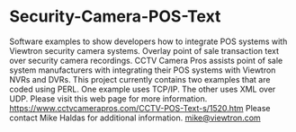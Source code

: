 # Security-Camera-POS-Text
Software examples to show developers how to integrate POS systems with Viewtron security camera systems. Overlay point of sale transaction text over security camera recordings.
CCTV Camera Pros assists point of sale system manufacturers with integrating their POS systems with Viewtron NVRs and DVRs.
This project currently contains two examples that are coded using PERL. One example uses TCP/IP. The other uses XML over UDP.
Please visit this web page for more information.
https://www.cctvcamerapros.com/CCTV-POS-Text-s/1520.htm
Please contact Mike Haldas for additional information. 
mike@viewtron.com
